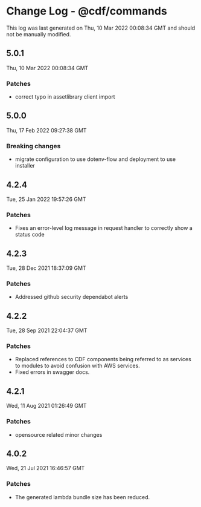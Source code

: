 # Change Log - @cdf/commands

This log was last generated on Thu, 10 Mar 2022 00:08:34 GMT and should not be manually modified.

## 5.0.1
Thu, 10 Mar 2022 00:08:34 GMT

### Patches

- correct typo in assetlibrary client import

## 5.0.0
Thu, 17 Feb 2022 09:27:38 GMT

### Breaking changes

- migrate configuration to use dotenv-flow and deployment to use installer

## 4.2.4
Tue, 25 Jan 2022 19:57:26 GMT

### Patches

- Fixes an error-level log message in request handler to correctly show a status code

## 4.2.3
Tue, 28 Dec 2021 18:37:09 GMT

### Patches

- Addressed github security dependabot alerts

## 4.2.2
Tue, 28 Sep 2021 22:04:37 GMT

### Patches

- Replaced references to CDF components being referred to as services to modules to avoid confusion with AWS services.
- Fixed errors in swagger docs.

## 4.2.1
Wed, 11 Aug 2021 01:26:49 GMT

### Patches

- opensource related minor changes

## 4.0.2
Wed, 21 Jul 2021 16:46:57 GMT

### Patches

- The generated lambda bundle size has been reduced.

